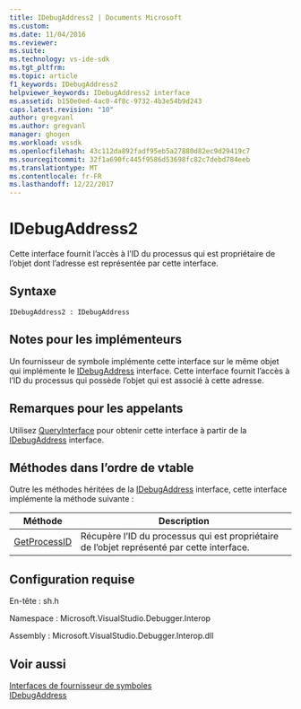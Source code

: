 ```yaml
---
title: IDebugAddress2 | Documents Microsoft
ms.custom: 
ms.date: 11/04/2016
ms.reviewer: 
ms.suite: 
ms.technology: vs-ide-sdk
ms.tgt_pltfrm: 
ms.topic: article
f1_keywords: IDebugAddress2
helpviewer_keywords: IDebugAddress2 interface
ms.assetid: b150e0ed-4ac0-4f8c-9732-4b3e54b9d243
caps.latest.revision: "10"
author: gregvanl
ms.author: gregvanl
manager: ghogen
ms.workload: vssdk
ms.openlocfilehash: 43c112da892fadf95eb5a27880d82ec9d29419c7
ms.sourcegitcommit: 32f1a690fc445f9586d53698fc82c7debd784eeb
ms.translationtype: MT
ms.contentlocale: fr-FR
ms.lasthandoff: 12/22/2017
---
```

# <a name="idebugaddress2"></a>IDebugAddress2
Cette interface fournit l’accès à l’ID du processus qui est propriétaire de l’objet dont l’adresse est représentée par cette interface.  
  
## <a name="syntax"></a>Syntaxe  
  
```  
IDebugAddress2 : IDebugAddress  
```  
  
## <a name="notes-for-implementers"></a>Notes pour les implémenteurs  
 Un fournisseur de symbole implémente cette interface sur le même objet qui implémente le [IDebugAddress](../../../extensibility/debugger/reference/idebugaddress.md) interface. Cette interface fournit l’accès à l’ID du processus qui possède l’objet qui est associé à cette adresse.  
  
## <a name="notes-for-callers"></a>Remarques pour les appelants  
 Utilisez [QueryInterface](/cpp/atl/queryinterface) pour obtenir cette interface à partir de la [IDebugAddress](../../../extensibility/debugger/reference/idebugaddress.md) interface.  
  
## <a name="methods-in-vtable-order"></a>Méthodes dans l’ordre de vtable  
 Outre les méthodes héritées de la [IDebugAddress](../../../extensibility/debugger/reference/idebugaddress.md) interface, cette interface implémente la méthode suivante :  
  
|Méthode|Description|  
|------------|-----------------|  
|[GetProcessID](../../../extensibility/debugger/reference/idebugaddress2-getprocessid.md)|Récupère l’ID du processus qui est propriétaire de l’objet représenté par cette interface.|  
  
## <a name="requirements"></a>Configuration requise  
 En-tête : sh.h  
  
 Namespace : Microsoft.VisualStudio.Debugger.Interop  
  
 Assembly : Microsoft.VisualStudio.Debugger.Interop.dll  
  
## <a name="see-also"></a>Voir aussi  
 [Interfaces de fournisseur de symboles](../../../extensibility/debugger/reference/symbol-provider-interfaces.md)   
 [IDebugAddress](../../../extensibility/debugger/reference/idebugaddress.md)